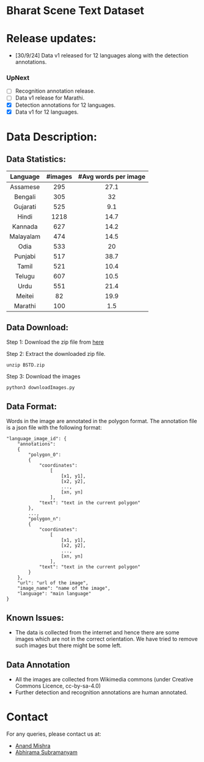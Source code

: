 # Bharat Scene Text Dataset

[comment]: <> (Add a table with 13 languages and links to its files)

# Release updates:

[comment]: <> (checkbox style release updates with cross ticks for the ones present)

- [30/9/24] Data v1 released for 12 languages along with the detection annotations.

### UpNext
- [ ] Recognition annotation release.
- [ ] Data v1 release for Marathi.
- [x] Detection annotations for 12 languages.
- [x] Data v1 for 12 languages.

# Data Description:
## Data Statistics:

| Language | #images | #Avg words per image |
| :---: | :---: | :---: |
| Assamese | 295 | 27.1 |
| Bengali | 305 | 32 | 
| Gujarati | 525 | 9.1 |
| Hindi | 1218 | 14.7 | 
| Kannada | 627 | 14.2 | 
| Malayalam | 474 | 14.5 | 
| Odia | 533 | 20 |
| Punjabi | 517 | 38.7 |
| Tamil | 521 | 10.4 | 
| Telugu | 607 | 10.5 |
| Urdu | 551 | 21.4 | 
| Meitei | 82 | 19.9 |
 Marathi | 100 | 1.5 |


## Data Download:

Step 1: Download the zip file from [here](https://drive.google.com/file/d/1Ct7-PHyBguyvY6A0zvmz4s_JOoav21pE/view?usp=share_link)

Step 2: Extract the downloaded zip file.
```
unzip BSTD.zip
```
Step 3: Download the images
```
python3 downloadImages.py 
```

<!-- 
All these statistics can be verified by quickly running the following command:

```bash
python3 getStats.py <language_in_lower_case>
```

for e.g.
```bash
python3 getStats.py hindi
``` -->

## Data Format:
Words in the image are annotated in the polygon format. The annotation file is a json file with the following format:
```
"language_image_id": {
    "annotations": 
    {
        "polygon_0":
        {
            "coordinates":
                [
                    [x1, y1],
                    [x2, y2],
                    ...,
                    [xn, yn]
                ],
            "text": "text in the current polygon"
        },
        ...,
        "polygon_n":
        {
            "coordinates":
                [
                    [x1, y1],
                    [x2, y2],
                    ...,
                    [xn, yn]
                ],
            "text": "text in the current polygon"
        }
    },
    "url": "url of the image",
    "image_name": "name of the image",
    "language": "main language"
}
```

## Known Issues:
- The data is collected from the internet and hence there are some images which are not in the correct orientation. We have tried to remove such images but there might be some left. 

## Data Annotation
- All the images are collected from Wikimedia commons (under Creative Commons Licence, cc-by-sa-4.0)
- Further detection and recognition annotations are human annotated.

# Contact
For any queries, please contact us at:
- [Anand Mishra](mailto:mishra@iitj.ac.in)
- [Abhirama Subramanyam](mailto:penamakuri.1@iitj.ac.in)

